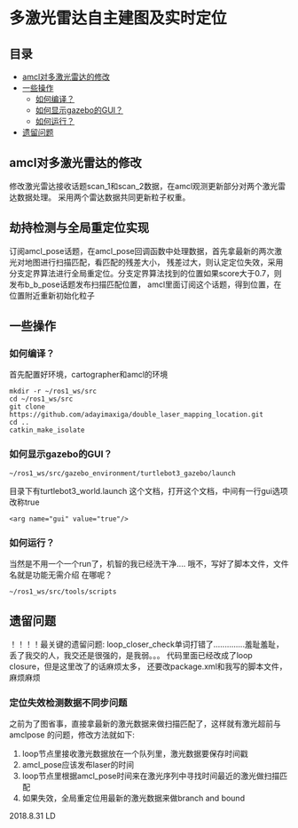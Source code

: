 # 多激光雷达自主建图及实时定位

## 目录

* [amcl对多激光雷达的修改](#amcl对多激光雷达的修改)
* [一些操作](#一些操作)
    * [如何编译？](#如何编译？)
    * [如何显示gazebo的GUI？](#如何显示gazebo的GUI？)
    * [如何运行？](#如何运行？)
* [遗留问题](#遗留问题)



## amcl对多激光雷达的修改

修改激光雷达接收话题scan_1和scan_2数据，在amcl观测更新部分对两个激光雷达数据处理。
采用两个雷达数据共同更新粒子权重。


## 劫持检测与全局重定位实现

订阅amcl_pose话题，在amcl_pose回调函数中处理数据，首先拿最新的两次激光对地图进行扫描匹配，看匹配的残差大小，
残差过大，则认定定位失效，采用分支定界算法进行全局重定位。分支定界算法找到的位置如果score大于0.7，则发布b_b_pose话题发布扫描匹配位置，
amcl里面订阅这个话题，得到位置，在位置附近重新初始化粒子


## 一些操作

### 如何编译？

首先配置好环境，cartographer和amcl的环境

```
mkdir -r ~/ros1_ws/src
cd ~/ros1_ws/src
git clone https://github.com/adayimaxiga/double_laser_mapping_location.git
cd ..
catkin_make_isolate
```

### 如何显示gazebo的GUI？


```
~/ros1_ws/src/gazebo_environment/turtlebot3_gazebo/launch
```
目录下有turtlebot3_world.launch
这个文档，打开这个文档，中间有一行gui选项改称true
```
<arg name="gui" value="true"/>
```

### 如何运行？

当然是不用一个一个run了，机智的我已经洗干净....
哦不，写好了脚本文件，文件名就是功能无需介绍
在哪呢？
```
~/ros1_ws/src/tools/scripts
```




## 遗留问题

！！！！最关键的遗留问题: loop_closer_check单词打错了..............羞耻羞耻，丢了我交的人，我交还是很强的，是我弱。。。
代码里面已经改成了loop closure，但是这里改了的话麻烦太多，
还要改package.xml和我写的脚本文件，麻烦麻烦

### 定位失效检测数据不同步问题

之前为了图省事，直接拿最新的激光数据来做扫描匹配了，这样就有激光超前与amclpose
的问题，修改方法就如下:

1. loop节点里接收激光数据放在一个队列里，激光数据要保存时间戳
2. amcl_pose应该发布laser的时间
3. loop节点里根据amcl_pose时间来在激光序列中寻找时间最近的激光做扫描匹配
4. 如果失效，全局重定位用最新的激光数据来做branch and bound


2018.8.31 LD